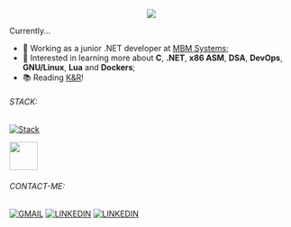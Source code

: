<p align="center"><img align="center" src="https://media0.giphy.com/media/v1.Y2lkPTc5MGI3NjExdXNqMGl4Z2p0Y2NzcGFtMXh1ejNvbnAxaTdpcmZzaTFwaW9ycHRzcCZlcD12MV9pbnRlcm5hbF9naWZfYnlfaWQmY3Q9Zw/DbaUtl1DcLyrdwhzGJ/giphy.webp"></p>

Currently...
 - 💼 Working as a junior .NET developer at [MBM Systems](http://www.mbmsystems.com.br);
 - 📝 Interested in learning more about **C**, **.NET**, **x86 ASM**, **DSA**, **DevOps**, **GNU/Linux**, **Lua** and **Dockers**;
 - 📚 Reading [K&R](https://en.wikipedia.org/wiki/The_C_Programming_Language)!

###### STACK:
[![Stack](https://skillicons.dev/icons?i=c,cs,dotnet,html,css,js,ts,bootstrap,jquery,mysql,react,nodejs,windows,visualstudio,arch,vim,neovim,bash,git,github,azure,postman,figma&theme=light)]()
<p>
<img src="https://external-content.duckduckgo.com/iu/?u=https%3A%2F%2Fwww.liblogo.com%2Fimg-logo%2Fsq6364s5cc-sql-server-logo-sql-server-free-logo-icons.png&f=1&nofb=1&ipt=656f79b7ba08cd7e16b577e5a62430a596d54a585a942326f7bc0da9cd6e732e&ipo=images" style="height: 50px">
</p>

###### CONTACT-ME:
[![GMAIL](https://skillicons.dev/icons?i=gmail&theme=light)](mailto:matheus.ladislaudesenv@gmail.com) [![LINKEDIN](https://skillicons.dev/icons?i=linkedin)](https://www.linkedin.com/in/matheus-ferreira-ladislau-a9351a233/) [![LINKEDIN](https://skillicons.dev/icons?i=wpp)](https://www.linkedin.com/in/matheus-ferreira-ladislau-a9351a233/)
